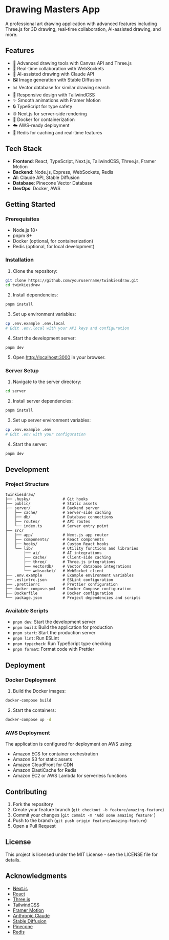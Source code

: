 # Drawing Masters App

A professional art drawing application with advanced features including Three.js for 3D drawing, real-time collaboration, AI-assisted drawing, and more.

## Features

- 🎨 Advanced drawing tools with Canvas API and Three.js
- 🚀 Real-time collaboration with WebSockets
- 🤖 AI-assisted drawing with Claude API
- 🖼️ Image generation with Stable Diffusion
- 📊 Vector database for similar drawing search
- 📱 Responsive design with TailwindCSS
- ✨ Smooth animations with Framer Motion
- 🔒 TypeScript for type safety
- 🌐 Next.js for server-side rendering
- 🐳 Docker for containerization
- ☁️ AWS-ready deployment
- 🚀 Redis for caching and real-time features

## Tech Stack

- **Frontend**: React, TypeScript, Next.js, TailwindCSS, Three.js, Framer Motion
- **Backend**: Node.js, Express, WebSockets, Redis
- **AI**: Claude API, Stable Diffusion
- **Database**: Pinecone Vector Database
- **DevOps**: Docker, AWS

## Getting Started

### Prerequisites

- Node.js 18+
- pnpm 8+
- Docker (optional, for containerization)
- Redis (optional, for local development)

### Installation

1. Clone the repository:

```bash
git clone https://github.com/yourusername/twinkiesdraw.git
cd twinkiesdraw
```

2. Install dependencies:

```bash
pnpm install
```

3. Set up environment variables:

```bash
cp .env.example .env.local
# Edit .env.local with your API keys and configuration
```

4. Start the development server:

```bash
pnpm dev
```

5. Open [http://localhost:3000](http://localhost:3000) in your browser.

### Server Setup

1. Navigate to the server directory:

```bash
cd server
```

2. Install server dependencies:

```bash
pnpm install
```

3. Set up server environment variables:

```bash
cp .env.example .env
# Edit .env with your configuration
```

4. Start the server:

```bash
pnpm dev
```

## Development

### Project Structure

```
twinkiesdraw/
├── .husky/              # Git hooks
├── public/              # Static assets
├── server/              # Backend server
│   ├── cache/           # Server-side caching
│   ├── db/              # Database connections
│   ├── routes/          # API routes
│   └── index.ts         # Server entry point
├── src/
│   ├── app/             # Next.js app router
│   ├── components/      # React components
│   ├── hooks/           # Custom React hooks
│   └── lib/             # Utility functions and libraries
│       ├── ai/          # AI integrations
│       ├── cache/       # Client-side caching
│       ├── three/       # Three.js integrations
│       ├── vectordb/    # Vector database integrations
│       └── websocket/   # WebSocket client
├── .env.example         # Example environment variables
├── .eslintrc.json       # ESLint configuration
├── .prettierrc          # Prettier configuration
├── docker-compose.yml   # Docker Compose configuration
├── Dockerfile           # Docker configuration
└── package.json         # Project dependencies and scripts
```

### Available Scripts

- `pnpm dev`: Start the development server
- `pnpm build`: Build the application for production
- `pnpm start`: Start the production server
- `pnpm lint`: Run ESLint
- `pnpm typecheck`: Run TypeScript type checking
- `pnpm format`: Format code with Prettier

## Deployment

### Docker Deployment

1. Build the Docker images:

```bash
docker-compose build
```

2. Start the containers:

```bash
docker-compose up -d
```

### AWS Deployment

The application is configured for deployment on AWS using:

- Amazon ECS for container orchestration
- Amazon S3 for static assets
- Amazon CloudFront for CDN
- Amazon ElastiCache for Redis
- Amazon EC2 or AWS Lambda for serverless functions

## Contributing

1. Fork the repository
2. Create your feature branch (`git checkout -b feature/amazing-feature`)
3. Commit your changes (`git commit -m 'Add some amazing feature'`)
4. Push to the branch (`git push origin feature/amazing-feature`)
5. Open a Pull Request

## License

This project is licensed under the MIT License - see the LICENSE file for details.

## Acknowledgments

- [Next.js](https://nextjs.org/)
- [React](https://reactjs.org/)
- [Three.js](https://threejs.org/)
- [TailwindCSS](https://tailwindcss.com/)
- [Framer Motion](https://www.framer.com/motion/)
- [Anthropic Claude](https://www.anthropic.com/)
- [Stable Diffusion](https://stability.ai/)
- [Pinecone](https://www.pinecone.io/)
- [Redis](https://redis.io/)